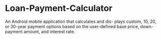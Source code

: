 # Loan-Payment-Calculator
An Android mobile application that calculates and dis- plays custom, 10, 20, or 30-year payment options based on the user-defined base price, down-payment amount, and interest rate.
